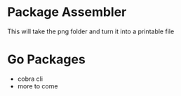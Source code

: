 # Package Assembler

This will take the png folder and turn it into a printable file

# Go Packages

- cobra cli
- more to come